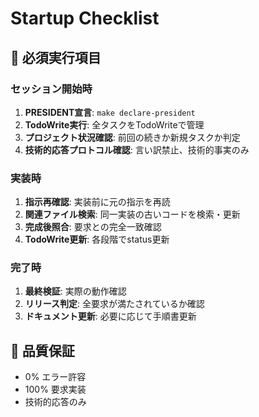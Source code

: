 # Startup Checklist

## 🔴 必須実行項目

### セッション開始時
1. **PRESIDENT宣言**: `make declare-president`
2. **TodoWrite実行**: 全タスクをTodoWriteで管理
3. **プロジェクト状況確認**: 前回の続きか新規タスクか判定
4. **技術的応答プロトコル確認**: 言い訳禁止、技術的事実のみ

### 実装時
1. **指示再確認**: 実装前に元の指示を再読
2. **関連ファイル検索**: 同一実装の古いコードを検索・更新
3. **完成後照合**: 要求との完全一致確認
4. **TodoWrite更新**: 各段階でstatus更新

### 完了時
1. **最終検証**: 実際の動作確認
2. **リリース判定**: 全要求が満たされているか確認
3. **ドキュメント更新**: 必要に応じて手順書更新

## 🎯 品質保証
- 0% エラー許容
- 100% 要求実装
- 技術的応答のみ